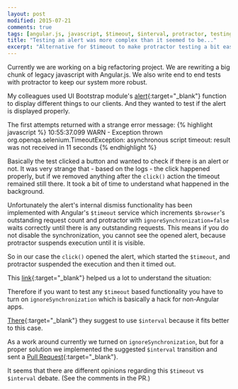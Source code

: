 ```yaml
---
layout: post
modified: 2015-07-21
comments: true
tags: [angular.js, javascript, $timeout, $interval, protractor, testing]
title: "Testing an alert was more complex than it seemed to be..."
excerpt: "Alternative for $timeout to make protractor testing a bit easier."
---
```

Currently we are working on a big refactoring project. We are rewriting a big chunk of legacy javascript with Angular.js.
We also write end to end tests with protractor to keep our system more robust.

My colleagues used UI Bootstrap module's [alert](https://angular-ui.github.io/bootstrap/#/alert){:target="_blank"}
function to display different things to our clients.
And they wanted to test if the alert is displayed properly.

The first attempts returned with a strange error message:
{% highlight javascript %}
10:55:37.099 WARN - Exception thrown org.openqa.selenium.TimeoutException: asynchronous script timeout: result was not received in 11 seconds
{% endhighlight %}

Basically the test clicked a button and wanted to check if there is an alert or not.
It was very strange that - based on the logs - the click happened properly, but if we removed anything after the `click()` action the timeout remained still there.
It took a bit of time to understand what happened in the background.

Unfortunately the alert's internal dismiss functionality has been implemented with Angular's `$timeout` service which increments
`$browser`'s outstanding request count and protractor with `ignoreSynchronization=false` waits correctly until there is any outstanding requests.
This means if you do not disable the synchronization, you cannot see the opened alert, because protractor suspends execution until it is visible.

So in our case the `click()` opened the alert, which started the `$timeout`, and protractor suspended the execution and then it timed out.

This [link](https://github.com/angular/protractor/issues/169){:target="_blank"}
helped us a lot to understand the situation:

Therefore if you want to test any `$timeout` based functionality you have to turn on `ignoreSynchronization` which is basically a hack for non-Angular apps.

[There](https://github.com/angular/angular.js/commit/2b5ce84fca7b41fca24707e163ec6af84bc12e83){:target="_blank"}
they suggest to use `$interval` because it fits better to this case.

As a work around currently we turned on `ignoreSynchronization`, but for a proper solution we implemented the suggested `$interval` transition
and sent a [Pull Request](https://github.com/angular-ui/bootstrap/pull/3982){:target="_blank"}.

It seems that there are different opinions regarding this `$timeout` vs `$interval` debate. (See the comments in the PR.)
